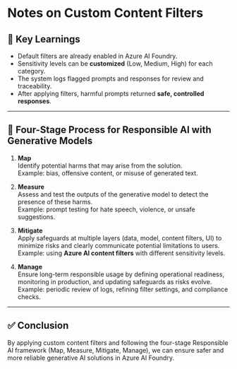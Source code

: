 # Notes on Custom Content Filters

## 🔹 Key Learnings
- Default filters are already enabled in Azure AI Foundry.
- Sensitivity levels can be **customized** (Low, Medium, High) for each category.
- The system logs flagged prompts and responses for review and traceability.
- After applying filters, harmful prompts returned **safe, controlled responses**.

---

## 🔹 Four-Stage Process for Responsible AI with Generative Models

1. **Map**  
   Identify potential harms that may arise from the solution.  
   Example: bias, offensive content, or misuse of generated text.

2. **Measure**  
   Assess and test the outputs of the generative model to detect the presence of these harms.  
   Example: prompt testing for hate speech, violence, or unsafe suggestions.

3. **Mitigate**  
   Apply safeguards at multiple layers (data, model, content filters, UI) to minimize risks and clearly communicate potential limitations to users.  
   Example: using **Azure AI content filters** with different sensitivity levels.

4. **Manage**  
   Ensure long-term responsible usage by defining operational readiness, monitoring in production, and updating safeguards as risks evolve.  
   Example: periodic review of logs, refining filter settings, and compliance checks.

---

## ✅ Conclusion
By applying custom content filters and following the four-stage Responsible AI framework (Map, Measure, Mitigate, Manage), we can ensure safer and more reliable generative AI solutions in Azure AI Foundry.
